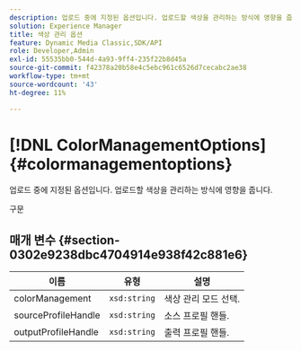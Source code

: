 ```yaml
---
description: 업로드 중에 지정된 옵션입니다. 업로드할 색상을 관리하는 방식에 영향을 줍니다.
solution: Experience Manager
title: 색상 관리 옵션
feature: Dynamic Media Classic,SDK/API
role: Developer,Admin
exl-id: 55535bb0-544d-4a93-9ff4-235f22b8d45a
source-git-commit: f42378a20b58e4c5ebc961c6526d7cecabc2ae38
workflow-type: tm+mt
source-wordcount: '43'
ht-degree: 11%

---
```


# [!DNL ColorManagementOptions]{#colormanagementoptions}

업로드 중에 지정된 옵션입니다. 업로드할 색상을 관리하는 방식에 영향을 줍니다.

구문

## 매개 변수 {#section-0302e9238dbc4704914e938f42c881e6}

| 이름 | 유형 | 설명 |
|---|---|---|
| colorManagement | `xsd:string` | 색상 관리 모드 선택. |
| sourceProfileHandle | `xsd:string` | 소스 프로필 핸들. |
| outputProfileHandle | `xsd:string` | 출력 프로필 핸들. |
